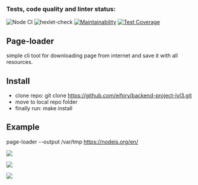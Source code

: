 ### Tests, code quality and linter status:

![Node CI](https://github.com/eifory/backend-project-lvl3/workflows/Node%20CI/badge.svg)
![hexlet-check](https://github.com/eifory/backend-project-lvl3/workflows/hexlet-check/badge.svg)
[![Maintainability](https://api.codeclimate.com/v1/badges/768d7e90d9b33ec82483/maintainability)](https://codeclimate.com/github/eifory/backend-project-lvl3/maintainability)
[![Test Coverage](https://api.codeclimate.com/v1/badges/768d7e90d9b33ec82483/test_coverage)](https://codeclimate.com/github/eifory/backend-project-lvl3/test_coverage)

## Page-loader
simple cli tool for downloading page from internet and save it with all resources. 

## Install 
- clone repo: git clone https://github.com/eifory/backend-project-lvl3.git
- move to local repo folder
- finally run: make install 

## Example 
page-loader --output /var/tmp https://nodejs.org/en/

<p>
<a href="https://asciinema.org/a/XLaZzsKaR5EqLxDPZF4Qu3oTz" target="_blank"><img src="https://asciinema.org/a/XLaZzsKaR5EqLxDPZF4Qu3oTz.svg" /></a>
</p>

<p>
<a href="https://asciinema.org/a/6pQBIoZC4xQCL1nE8EULVmchz" target="_blank"><img src="https://asciinema.org/a/6pQBIoZC4xQCL1nE8EULVmchz.svg" /></a>
</p>

<p>
<a href="https://asciinema.org/a/9AeX8eOmSnArL0GDuzuSNLcjA" target="_blank"><img src="https://asciinema.org/a/9AeX8eOmSnArL0GDuzuSNLcjA.svg" /></a>
</p>
